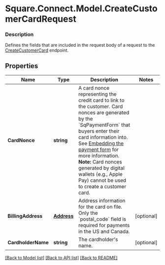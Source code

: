 # Square.Connect.Model.CreateCustomerCardRequest

### Description

Defines the fields that are included in the request body of a request to the [CreateCustomerCard](#endpoint-createcustomercard) endpoint.

## Properties

Name | Type | Description | Notes
------------ | ------------- | ------------- | -------------
**CardNonce** | **string** | A card nonce representing the credit card to link to the customer.  Card nonces are generated by the &#x60;SqPaymentForm&#x60; that buyers enter their card information into. See [Embedding the payment form](/payments/sqpaymentform/overview) for more information.  __Note:__ Card nonces generated by digital wallets (e.g., Apple Pay) cannot be used to create a customer card. | 
**BillingAddress** | [**Address**](Address.md) | Address information for the card on file. Only the &#x60;postal_code&#x60; field is required for payments in the US and Canada. | [optional] 
**CardholderName** | **string** | The cardholder&#39;s name. | [optional] 



[[Back to Model list]](../README.md#documentation-for-models) [[Back to API list]](../README.md#documentation-for-api-endpoints) [[Back to README]](../README.md)

